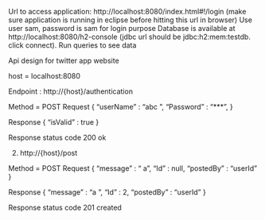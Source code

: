
Url to access application: http://localhost:8080/index.html#!/login (make sure application is running in eclipse before hitting this url in browser)
Use user sam, password is sam for login purpose
Database is available at http://localhost:8080/h2-console (jdbc url should be jdbc:h2:mem:testdb. click connect). Run queries to see data



Api design for twitter app website

 host = localhost:8080 

Endpoint : http://{host}/authentication 

Method = POST
Request
{
  “userName” : “abc ”,
  “Password” :  “***”,
}

Response
{
  “isValid” : true
}

Response status code
200 ok




2) http://{host}/post 

Method = POST
Request
{
  “message” : “ a”,
  “Id” : null,
  “postedBy” : “userId”
}

Response
{
  “message” : “a ”,
  “Id” : 2,
  “postedBy” : “userId”
}

Response status code
201 created

